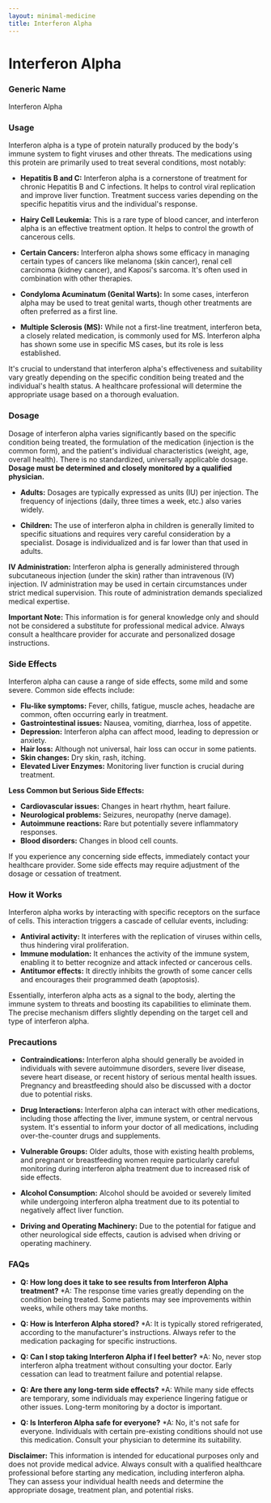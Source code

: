 ```yaml
---
layout: minimal-medicine
title: Interferon Alpha
---
```


# Interferon Alpha
### Generic Name
Interferon Alpha

### Usage

Interferon alpha is a type of protein naturally produced by the body's immune system to fight viruses and other threats.  The medications using this protein are primarily used to treat several conditions, most notably:

* **Hepatitis B and C:** Interferon alpha is a cornerstone of treatment for chronic Hepatitis B and C infections. It helps to control viral replication and improve liver function.  Treatment success varies depending on the specific hepatitis virus and the individual's response.

* **Hairy Cell Leukemia:**  This is a rare type of blood cancer, and interferon alpha is an effective treatment option. It helps to control the growth of cancerous cells.

* **Certain Cancers:**  Interferon alpha shows some efficacy in managing certain types of cancers like melanoma (skin cancer), renal cell carcinoma (kidney cancer), and Kaposi's sarcoma.  It's often used in combination with other therapies.

* **Condyloma Acuminatum (Genital Warts):** In some cases, interferon alpha may be used to treat genital warts, though other treatments are often preferred as a first line.

* **Multiple Sclerosis (MS):** While not a first-line treatment, interferon beta, a closely related medication, is commonly used for MS.  Interferon alpha has shown some use in specific MS cases, but its role is less established.


It's crucial to understand that interferon alpha's effectiveness and suitability vary greatly depending on the specific condition being treated and the individual's health status. A healthcare professional will determine the appropriate usage based on a thorough evaluation.


### Dosage

Dosage of interferon alpha varies significantly based on the specific condition being treated, the formulation of the medication (injection is the common form), and the patient's individual characteristics (weight, age, overall health).  There is no standardized, universally applicable dosage.  **Dosage must be determined and closely monitored by a qualified physician.**

* **Adults:** Dosages are typically expressed as units (IU) per injection.  The frequency of injections (daily, three times a week, etc.) also varies widely.

* **Children:**  The use of interferon alpha in children is generally limited to specific situations and requires very careful consideration by a specialist.  Dosage is individualized and is far lower than that used in adults.

**IV Administration:** Interferon alpha is generally administered through subcutaneous injection (under the skin) rather than intravenous (IV) injection.  IV administration may be used in certain circumstances under strict medical supervision.  This route of administration demands specialized medical expertise.


**Important Note:** This information is for general knowledge only and should not be considered a substitute for professional medical advice.  Always consult a healthcare provider for accurate and personalized dosage instructions.


### Side Effects

Interferon alpha can cause a range of side effects, some mild and some severe. Common side effects include:

* **Flu-like symptoms:** Fever, chills, fatigue, muscle aches, headache are common, often occurring early in treatment.
* **Gastrointestinal issues:** Nausea, vomiting, diarrhea, loss of appetite.
* **Depression:** Interferon alpha can affect mood, leading to depression or anxiety.
* **Hair loss:** Although not universal, hair loss can occur in some patients.
* **Skin changes:** Dry skin, rash, itching.
* **Elevated Liver Enzymes:**  Monitoring liver function is crucial during treatment.

**Less Common but Serious Side Effects:**

* **Cardiovascular issues:**  Changes in heart rhythm, heart failure.
* **Neurological problems:**  Seizures, neuropathy (nerve damage).
* **Autoimmune reactions:**  Rare but potentially severe inflammatory responses.
* **Blood disorders:**  Changes in blood cell counts.


If you experience any concerning side effects, immediately contact your healthcare provider.  Some side effects may require adjustment of the dosage or cessation of treatment.


### How it Works

Interferon alpha works by interacting with specific receptors on the surface of cells. This interaction triggers a cascade of cellular events, including:

* **Antiviral activity:** It interferes with the replication of viruses within cells, thus hindering viral proliferation.
* **Immune modulation:**  It enhances the activity of the immune system, enabling it to better recognize and attack infected or cancerous cells.
* **Antitumor effects:** It directly inhibits the growth of some cancer cells and encourages their programmed death (apoptosis).


Essentially, interferon alpha acts as a signal to the body, alerting the immune system to threats and boosting its capabilities to eliminate them.  The precise mechanism differs slightly depending on the target cell and type of interferon alpha.


### Precautions

* **Contraindications:** Interferon alpha should generally be avoided in individuals with severe autoimmune disorders, severe liver disease, severe heart disease, or recent history of serious mental health issues.  Pregnancy and breastfeeding should also be discussed with a doctor due to potential risks.

* **Drug Interactions:** Interferon alpha can interact with other medications, including those affecting the liver, immune system, or central nervous system.  It's essential to inform your doctor of all medications, including over-the-counter drugs and supplements.

* **Vulnerable Groups:**  Older adults, those with existing health problems, and pregnant or breastfeeding women require particularly careful monitoring during interferon alpha treatment due to increased risk of side effects.

* **Alcohol Consumption:**  Alcohol should be avoided or severely limited while undergoing interferon alpha treatment due to its potential to negatively affect liver function.

* **Driving and Operating Machinery:** Due to the potential for fatigue and other neurological side effects, caution is advised when driving or operating machinery.



### FAQs

* **Q: How long does it take to see results from Interferon Alpha treatment?**
    *A: The response time varies greatly depending on the condition being treated.  Some patients may see improvements within weeks, while others may take months.


* **Q: How is Interferon Alpha stored?**
    *A:  It is typically stored refrigerated, according to the manufacturer's instructions.  Always refer to the medication packaging for specific instructions.


* **Q:  Can I stop taking Interferon Alpha if I feel better?**
    *A: No, never stop interferon alpha treatment without consulting your doctor.  Early cessation can lead to treatment failure and potential relapse.


* **Q:  Are there any long-term side effects?**
    *A: While many side effects are temporary, some individuals may experience lingering fatigue or other issues.  Long-term monitoring by a doctor is important.


* **Q:  Is Interferon Alpha safe for everyone?**
    *A: No, it's not safe for everyone.  Individuals with certain pre-existing conditions should not use this medication.  Consult your physician to determine its suitability.


**Disclaimer:** This information is intended for educational purposes only and does not provide medical advice.  Always consult with a qualified healthcare professional before starting any medication, including interferon alpha.  They can assess your individual health needs and determine the appropriate dosage, treatment plan, and potential risks.
